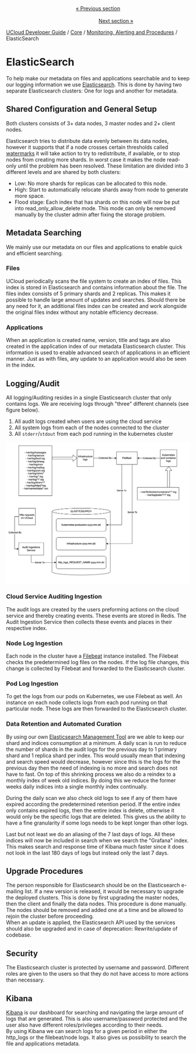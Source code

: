 <p align='center'>
<a href='/docs/developer-guide/core/monitoring/jenkins.md'>« Previous section</a>
&nbsp;&nbsp;&nbsp;&nbsp;&nbsp;&nbsp;&nbsp;&nbsp;&nbsp;&nbsp;&nbsp;&nbsp;&nbsp;&nbsp;&nbsp;&nbsp;&nbsp;&nbsp;&nbsp;&nbsp;&nbsp;&nbsp;&nbsp;&nbsp;&nbsp;&nbsp;&nbsp;&nbsp;&nbsp;&nbsp;&nbsp;&nbsp;&nbsp;&nbsp;&nbsp;&nbsp;&nbsp;&nbsp;&nbsp;&nbsp;&nbsp;&nbsp;&nbsp;&nbsp;&nbsp;&nbsp;&nbsp;&nbsp;&nbsp;&nbsp;&nbsp;&nbsp;&nbsp;&nbsp;&nbsp;&nbsp;&nbsp;&nbsp;&nbsp;&nbsp;&nbsp;&nbsp;&nbsp;&nbsp;&nbsp;&nbsp;&nbsp;&nbsp;&nbsp;&nbsp;&nbsp;&nbsp;&nbsp;&nbsp;&nbsp;&nbsp;&nbsp;&nbsp;&nbsp;&nbsp;&nbsp;&nbsp;&nbsp;&nbsp;&nbsp;&nbsp;&nbsp;&nbsp;&nbsp;&nbsp;&nbsp;&nbsp;&nbsp;&nbsp;&nbsp;&nbsp;&nbsp;&nbsp;&nbsp;&nbsp;&nbsp;&nbsp;&nbsp;&nbsp;&nbsp;&nbsp;&nbsp;&nbsp;&nbsp;&nbsp;&nbsp;&nbsp;&nbsp;&nbsp;&nbsp;&nbsp;&nbsp;&nbsp;&nbsp;&nbsp;&nbsp;&nbsp;&nbsp;&nbsp;&nbsp;&nbsp;&nbsp;&nbsp;&nbsp;&nbsp;&nbsp;&nbsp;&nbsp;&nbsp;&nbsp;&nbsp;&nbsp;&nbsp;&nbsp;&nbsp;&nbsp;&nbsp;&nbsp;&nbsp;&nbsp;&nbsp;&nbsp;&nbsp;&nbsp;&nbsp;&nbsp;&nbsp;&nbsp;<a href='/docs/developer-guide/core/monitoring/grafana.md'>Next section »</a>
</p>


[UCloud Developer Guide](/docs/developer-guide/README.md) / [Core](/docs/developer-guide/core/README.md) / [Monitoring, Alerting and Procedures](/docs/developer-guide/core/monitoring/README.md) / ElasticSearch
# ElasticSearch

To help make our metadata on files and applications searchable and to keep our logging information we use
[Elasticsearch](https://www.elastic.co/products/elasticsearch). This is done by having two separate Elasticsearch
clusters: One for logs and another for metadata.

## Shared Configuration and General Setup

Both clusters consists of 3+ data nodes, 3 master nodes and 2+ client nodes.

Elasticsearch tries to distribute data evenly between its data nodes, however it supports that if a node crosses
certain thresholds called [watermarks](https://www.elastic.co/guide/en/elasticsearch/reference/current/disk-allocator.html)
it will take action to try to redistribute, if available, or to stop nodes from creating more shards. In worst case it makes
the node read-only until the problem has been resolved. These limitation are divided into 3 different levels and are shared
by both clusters:
- Low: No more shards for replicas can be allocated to this node.
- High: Start to automatically relocate shards away from node to generate more space.
- Flood stage: Each index that has shards on this node will now be put into read_only_allow_delete mode. This mode can only
  be removed manually by the cluster admin after fixing the storage problem.

## Metadata Searching
We mainly use our metadata on our files and applications to enable quick and efficient searching.

### Files

UCloud periodically scans the file system to create an index of files. This index is stored in Elasticsearch and
contains  information about the file. The files index consists of 5 primary shards and 2 replicas. This makes it
possible to handle large amount of updates and searches. Should there be any need for it, an additional files index can
be created and work alongside the original files index without any notable efficiency decrease.

### Applications

When an application is created name, version, title and tags are also created in the application index of our metadata
Elasticsearch cluster. This information is used to enable advanced search of applications in an efficient manner.
Just as with files, any update to an application would also be seen in the index.

## Logging/Audit

All logging/Auditing resides in a single Elasticsearch cluster that only contains logs. We are receiving logs through
"three" different channels (see figure below).

1. All audit logs created when users are using the cloud service
2. All system logs from each of the nodes connected to the cluster
3. All `stderr`/`stdout` from each pod running in the kubernetes cluster

![Logging overview](/backend/service-lib/wiki/LogFlow.png)

### Cloud Service Auditing Ingestion

The audit logs are created by the users preforming actions on the cloud service and thereby creating events. These events
are stored in Redis. The Audit Ingestion Service then collects these events and places in their respective index.

### Node Log Ingestion

Each node in the cluster have a [Filebeat](https://www.elastic.co/products/beats/filebeat)
instance installed. The Filebeat checks the predetermined log files on the nodes.
If the log file changes, this change is collected by Filebeat and forwarded to the
Elasticsearch cluster.

### Pod Log Ingestion
To get the logs from our pods on Kubernetes, we use Filebeat as well. An instance
on each node collects logs from each pod running on that particular node. These
logs are then forwarded to the Elasticsearch cluster.

### Data Retention and Automated Curation

By using our own [Elasticsearch Management Tool](../elastic-management) are we able to keep our shard and indices
consumption at a minimum. A daily scan is run to reduce the number of shards in the audit logs for the previous day
to 1 primary shard and 1 replica shard per index. This would usually mean that indexing and search speed would decrease,
however since this is the logs for the previous day then the need of indexing is no more and search does not have to fast.
On top of this shrinking process we also do a reindex to a monthly index of week old indices. By doing this we reduce the
former weeks daily indices into a single monthly index continually.

During the daily scan we also check old logs to see if any of them have expired according the predetermined retention
period. If the entire index only contains expired logs, then the entire index is delete, otherwise it would only be the
specific logs that are deleted. This gives us the ability to have a fine granularity if some logs needs to be kept
longer than other logs.

Last but not least we do an aliasing of the 7 last days of logs. All these indices will now be included
in search when we search the "Grafana" index. This makes search and response time of Kibana much faster
since it does not look in the last 180 days of logs but instead only the last 7 days.

## Upgrade Procedures

The person responsible for Elasticsearch should be on the Elasticsearch e-mailing list. If a new version is released,
it would be necessary to upgrade the deployed clusters. This is done by first upgrading the master nodes, then the
client and finally the data nodes. This procedure is done manually. The nodes should be removed and added one
at a time and be allowed to rejoin the cluster before proceeding.  
When an update is applied, the Elasticsearch API used by the services should also be upgraded and in case of deprecation:
Rewrite/update of codebase.

## Security

The Elasticsearch cluster is protected by username and password. Different roles are given to the users so that they
do not have access to more actions than necessary.

## Kibana

[Kibana](https://www.elastic.co/products/kibana) is our dashboard for searching and navigating the large amount
of logs that are generated. This is also username/password protected and the user also have different roles/privileges
according to their needs.  
By using Kibana we can search logs for a given period in either the http_logs or the filebeat/node logs.
It also gives us possibility to search the file and applications metadata. 



